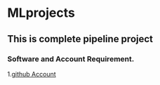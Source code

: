 # MLprojects
## This is complete pipeline project

### Software and Account Requirement.

1.[github Account](https://github.com)